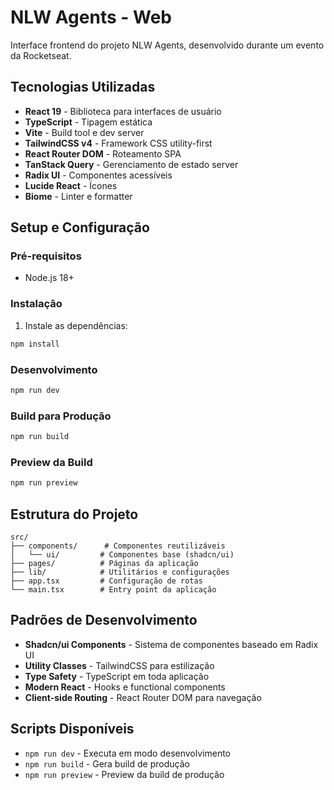 # NLW Agents - Web

Interface frontend do projeto NLW Agents, desenvolvido durante um evento da Rocketseat.

## Tecnologias Utilizadas

- **React 19** - Biblioteca para interfaces de usuário
- **TypeScript** - Tipagem estática
- **Vite** - Build tool e dev server
- **TailwindCSS v4** - Framework CSS utility-first
- **React Router DOM** - Roteamento SPA
- **TanStack Query** - Gerenciamento de estado server
- **Radix UI** - Componentes acessíveis
- **Lucide React** - Ícones
- **Biome** - Linter e formatter

## Setup e Configuração

### Pré-requisitos

- Node.js 18+

### Instalação

1. Instale as dependências:

```bash
npm install
```

### Desenvolvimento

```bash
npm run dev
```

### Build para Produção

```bash
npm run build
```

### Preview da Build

```bash
npm run preview
```

## Estrutura do Projeto

```
src/
├── components/      # Componentes reutilizáveis
│   └── ui/         # Componentes base (shadcn/ui)
├── pages/          # Páginas da aplicação
├── lib/            # Utilitários e configurações
├── app.tsx         # Configuração de rotas
└── main.tsx        # Entry point da aplicação
```

## Padrões de Desenvolvimento

- **Shadcn/ui Components** - Sistema de componentes baseado em Radix UI
- **Utility Classes** - TailwindCSS para estilização
- **Type Safety** - TypeScript em toda aplicação
- **Modern React** - Hooks e functional components
- **Client-side Routing** - React Router DOM para navegação

## Scripts Disponíveis

- `npm run dev` - Executa em modo desenvolvimento
- `npm run build` - Gera build de produção
- `npm run preview` - Preview da build de produção
